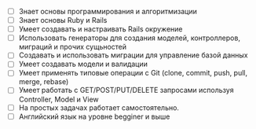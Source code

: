   - [ ] Знает основы программирования и алгоритмизации
  - [ ] Знает основы Ruby и Rails
  - [ ] Умеет создавать и настраивать Rails окружение
  - [ ] Использовать генераторы для создания моделей, контроллеров, миграций и прочих сущьностей
  - [ ] Создавать и использовать миграции для управление базой данных
  - [ ] Умеет создавать модели и валидации
  - [ ] Умеет применять типовые операции с Git (clone, commit, push, pull, merge, rebase)
  - [ ] Умеет работать с GET/POST/PUT/DELETE запросами используя Controller, Model и View
  - [ ] На простых задачах работает самостоятельно. 
  - [ ] Английский язык на уровне begginer и выше
